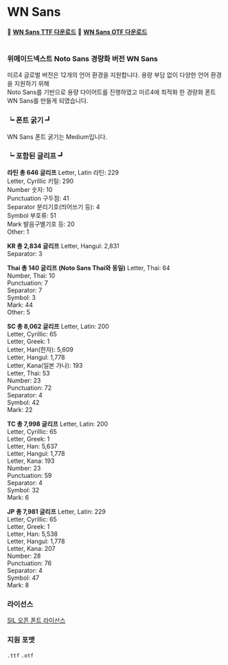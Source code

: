 # WN Sans



🔗 **[WN Sans TTF 다운로드](https://github.com/WemadeNext/WN-Sans/tree/main/TTF)**
🔗 **[WN Sans OTF 다운로드](https://github.com/WemadeNext/WN-Sans/tree/main/OTF)**
<br><br>


### 위메이드넥스트 Noto Sans 경량화 버전 WN Sans

미르4 글로벌 버전은 12개의 언어 환경을 지원합니다.
용량 부담 없이 다양한 언어 환경을 지원하기 위해 <br>
Noto Sans를 기반으로 용량 다이어트를 진행하였고 미르4에 최적화 한 경량화 폰트 WN Sans를 만들게 되였습니다.

### ┕  폰트 굵기 ┛
WN Sans 폰트 굵기는 Medium입니다.

### ┕  포함된 글리프 ┛

**라틴 총 646 글리프**
Letter, Latin 라틴: 229<br>
Letter, Cyrillic 키릴: 290<br>
Number 숫자: 10<br>
Punctuation 구두점: 41<br>
Separator 분리기호(띄어쓰기 등): 4<br>
Symbol 부호류: 51<br>
Mark 발음구별기호 등: 20<br>
Other: 1<br>
 

**KR 총 2,834 글리프**
Letter, Hangul: 2,831<br>
Separator: 3<br>
 

**Thai 총 140 글리프 (Noto Sans Thai와 동일)**
Letter, Thai: 64<br>
Number, Thai: 10<br>
Punctuation: 7<br>
Separator: 7<br>
Symbol: 3<br>
Mark: 44<br>
Other: 5<br>
 

**SC 총 8,062 글리프**
Letter, Latin: 200<br>
Letter, Cyrillic: 65<br>
Letter, Greek: 1<br>
Letter, Han(한자): 5,609<br>
Letter, Hangul: 1,778<br>
Letter, Kana(일본 가나): 193<br>
Letter, Thai: 53<br>
Number: 23<br>
Punctuation: 72<br>
Separator: 4<br>
Symbol: 42<br>
Mark: 22<br>
 

**TC 총 7,998 글리프**
Letter, Latin: 200<br>
Letter, Cyrillic: 65<br>
Letter, Greek: 1<br>
Letter, Han: 5,637<br>
Letter, Hangul: 1,778<br>
Letter, Kana: 193<br>
Number: 23<br>
Punctuation: 59<br>
Separator: 4<br>
Symbol: 32<br>
Mark: 6<br>
 

**JP 총 7,981 글리프**
Letter, Latin: 229<br>
Letter, Cyrillic: 65<br>
Letter, Greek: 1<br>
Letter, Han: 5,538<br>
Letter, Hangul: 1,778<br>
Letter, Kana: 207<br>
Number: 28<br>
Punctuation: 76<br>
Separator: 4<br>
Symbol: 47<br>
Mark: 8<br>

### 라이선스

[SIL 오픈 폰트 라이선스](https://scripts.sil.org/cms/scripts/page.php?site_id=nrsi&id=OFL)

### 지원 포맷

`.ttf` `.otf`

<br><br>
